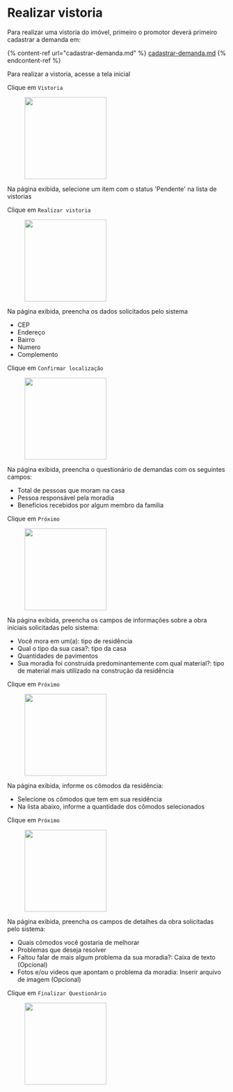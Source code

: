 # Realizar vistoria

Para realizar uma vistoria do imóvel, primeiro o promotor deverá primeiro cadastrar a demanda em:

{% content-ref url="cadastrar-demanda.md" %}
[cadastrar-demanda.md](cadastrar-demanda.md)
{% endcontent-ref %}

Para realizar a vistoria, acesse a tela inicial&#x20;

Clique em `Vistoria`

<figure><img src="../.gitbook/assets/INICIO.png" alt="" width="188"><figcaption></figcaption></figure>

Na página exibida, selecione um item com o status 'Pendente' na lista de vistorias

Clique em `Realizar vistoria`

<figure><img src="../.gitbook/assets/Vistoria.png" alt="" width="188"><figcaption></figcaption></figure>

Na página exibida, preencha os dados solicitados pelo sistema

* CEP
* Endereço
* Bairro
* Numero
* Complemento

Clique em `Confirmar localização`

<figure><img src="../.gitbook/assets/Profissional - Procurar demanda (2).png" alt="" width="188"><figcaption></figcaption></figure>

Na página exibida, preencha o questionário de demandas com os seguintes campos:

* Total de pessoas que moram na casa
* Pessoa responsável pela moradia
* Benefícios recebidos por algum membro da familia

Clique em `Próximo`

<figure><img src="../.gitbook/assets/Informações sobre a OBRA.png" alt="" width="188"><figcaption></figcaption></figure>

Na página exibida, preencha os campos de informações sobre a obra iniciais solicitadas pelo sistema:

* Você mora em um(a): tipo de residência
* Qual o tipo da sua casa?: tipo da casa
* Quantidades de pavimentos
* Sua moradia foi construida predominantemente com qual material?: tipo de material mais utilizado na construção da residência

Clique em `Próximo`

<figure><img src="../.gitbook/assets/Informações sobre a OBRA (1).png" alt="" width="188"><figcaption></figcaption></figure>

Na página exibida, informe os cômodos da residência:

* Selecione os cômodos que tem em sua residência
* Na lista abaixo, informe a quantidade dos cômodos selecionados

Clique em `Próximo`

<figure><img src="../.gitbook/assets/Informações sobre a OBRA (2).png" alt="" width="188"><figcaption></figcaption></figure>

Na página exibida, preencha os campos de detalhes da obra solicitadas pelo sistema:

* Quais cômodos você gostaria de melhorar
* Problemas que deseja resolver
* Faltou falar de mais algum problema da sua moradia?: Caixa de texto (Opcional)
* Fotos e/ou videos que apontam o problema da moradia: Inserir arquivo de imagem (Opcional)

Clique em `Finalizar Questionário`

<figure><img src="../.gitbook/assets/Informações sobre a OBRA (3).png" alt="" width="188"><figcaption></figcaption></figure>
